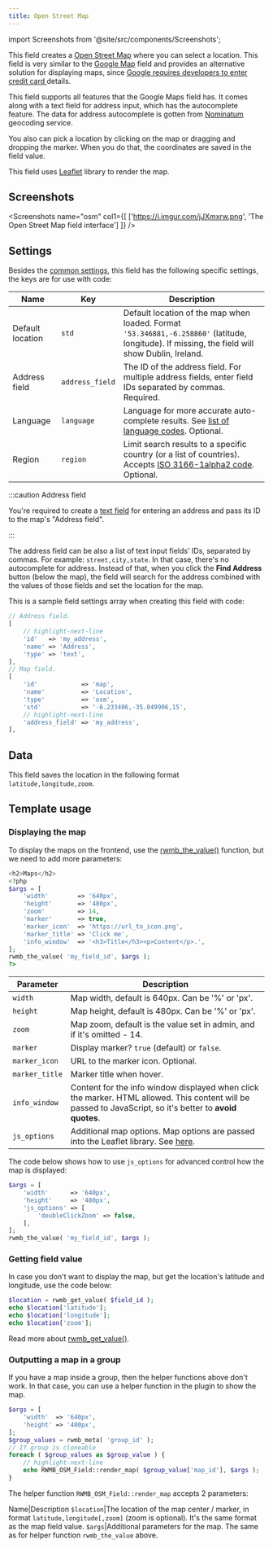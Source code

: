 ```yaml
---
title: Open Street Map
---
```


import Screenshots from '@site/src/components/Screenshots';

This field creates a [Open Street Map](https://openstreetmap.org) where you can select a location. This field is very similar to the [Google Map](/fields/map/) field and provides an alternative solution for displaying maps, since [Google requires developers to enter credit card ](https://metabox.io/meta-box-weekly-updates-july-2018/) details.

This field supports all features that the Google Maps field has. It comes along with a text field for address input, which has the autocomplete feature. The data for address autocomplete is gotten from [Nominatum](https://wiki.openstreetmap.org/wiki/Nominatim) geocoding service.

You also can pick a location by clicking on the map or dragging and dropping the marker. When you do that, the coordinates are saved in the field value.

This field uses [Leaflet](https://leafletjs.com) library to render the map.

## Screenshots

<Screenshots name="osm" col1={[
    ['https://i.imgur.com/jJXmxrw.png', 'The Open Street Map field interface']
]} />

## Settings

Besides the [common settings](/field-settings/), this field has the following specific settings, the keys are for use with code:

Name | Key | Description
--- | --- | ---
Default location | `std` | Default location of the map when loaded. Format `'53.346881,-6.258860'` (latitude, longitude). If missing, the field will show Dublin, Ireland.
Address field | `address_field` | The ID of the address field. For multiple address fields, enter field IDs separated by commas. Required.
Language | `language` | Language for more accurate auto-complete results. See [list of language codes](https://www.w3.org/Protocols/rfc2616/rfc2616-sec14.html). Optional.
Region | `region` | Limit search results to a specific country (or a list of countries). Accepts [ISO 3166-1alpha2 code](https://en.wikipedia.org/wiki/ISO_3166-1_alpha-2). Optional.

:::caution Address field

You're required to create a [text field](/fields/text/) for entering an address and pass its ID to the map's "Address field".

:::

The address field can be also a list of text input fields' IDs, separated by commas. For example: `street,city,state`. In that case, there's no autocomplete for address. Instead of that, when you click the **Find Address** button (below the map), the field will search for the address combined with the values of those fields and set the location for the map.

This is a sample field settings array when creating this field with code:

```php
// Address field.
[
    // highlight-next-line
    'id'   => 'my_address',
    'name' => 'Address',
    'type' => 'text',
],
// Map field.
[
    'id'            => 'map',
    'name'          => 'Location',
    'type'          => 'osm',
    'std'           => '-6.233406,-35.049906,15',
    // highlight-next-line
    'address_field' => 'my_address',
],
```

## Data

This field saves the location in the following format `latitude,longitude,zoom`.

## Template usage

### Displaying the map

To display the maps on the frontend, use the [rwmb_the_value()](/functions/rwmb-the-value/) function, but we need to add more parameters:

```php
<h2>Maps</h2>
<?php
$args = [
    'width'        => '640px',
    'height'       => '480px',
    'zoom'         => 14,
    'marker'       => true,
    'marker_icon'  => 'https://url_to_icon.png',
    'marker_title' => 'Click me',
    'info_window'  => '<h3>Title</h3><p>Content</p>.',
];
rwmb_the_value( 'my_field_id', $args );
?>
```

Parameter | Description
---|---
`width` | Map width, default is 640px. Can be '%' or 'px'.
`height` | Map height, default is 480px. Can be '%' or 'px'.
`zoom` | Map zoom, default is the value set in admin, and if it's omitted - 14.
`marker` | Display marker? `true` (default) or `false`.
`marker_icon` | URL to the marker icon. Optional.
`marker_title` | Marker title when hover.
`info_window` | Content for the info window displayed when click the marker. HTML allowed. This content will be passed to JavaScript, so it's better to **avoid quotes**.
`js_options` | Additional map options. Map options are passed into the Leaflet library. See [here](https://leafletjs.com/reference-1.3.2.html#map-option).

The code below shows how to use `js_options` for advanced control how the map is displayed:

```php
$args = [
    'width'      => '640px',
    'height'     => '480px',
    'js_options' => [
        'doubleClickZoom' => false,
    ],
];
rwmb_the_value( 'my_field_id', $args );
```

### Getting field value

In case you don't want to display the map, but get the location's latitude and longitude, use the code below:

```php
$location = rwmb_get_value( $field_id );
echo $location['latitude'];
echo $location['longitude'];
echo $location['zoom'];
```

Read more about [rwmb_get_value()](/functions/rwmb-get-value/).

### Outputting a map in a group

If you have a map inside a group, then the helper functions above don't work. In that case, you can use a helper function in the plugin to show the map.

```php
$args = [
    'width'  => '640px',
    'height' => '480px',
];
$group_values = rwmb_meta( 'group_id' );
// If group is cloneable
foreach ( $group_values as $group_value ) {
    // highlight-next-line
    echo RWMB_OSM_Field::render_map( $group_value['map_id'], $args );
}
```

The helper function `RWMB_OSM_Field::render_map` accepts 2 parameters:

Name|Description
`$location`|The location of the map center / marker, in format `latitude,longitude[,zoom]` (zoom is optional). It's the same format as the map field value.
`$args`|Additional parameters for the map. The same as for helper function `rwmb_the_value` above.
